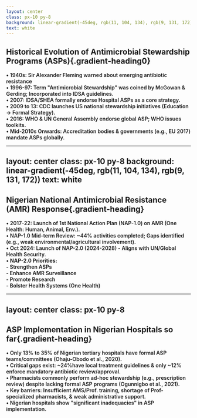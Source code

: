 ```yaml
---
layout: center
class: px-10 py-8
background: linear-gradient(-45deg, rgb(11, 104, 134), rgb(9, 131, 172))
text: white
---
```


<CircleShape position="top:20%; left:-5%; size:80px; color:rgba(3, 80, 105, 0.55)" />
<PillShape position="bottom:-5%; right:-10%; width:10%; height:20px; color:rgba(33,150,243,0.08)" />

<style>
.gradient-heading0 {
  background: linear-gradient(-45deg, rgb(11, 104, 134), rgb(9, 131, 172));
  -webkit-background-clip: text;
  background-clip: text;
  color: transparent;
  font-weight: bold;
  display: inline-block;
  font-size: 1.5rem;
  margin-top: 1rem;
}
</style>

<div class="w-full flex flex-col justify-center">

## Historical Evolution of Antimicrobial Stewardship Programs (ASPs){.gradient-heading0}

<div class="bg-white bg-opacity-10 p-8 rounded-xl">
<v-clicks>

<ul class="space-y-4 text-xl">
<li class="flex items-start">
  <span class="mr-3 text-blue-300">•</span>
  1940s: Sir Alexander Fleming warned about emerging antibiotic resistance
</li>
<li class="flex items-start">
  <span class="mr-3 text-blue-300">•</span>
  1996-97: Term "Antimicrobial Stewardship" was coined by McGowan & Gerding; Incorporated into IDSA guidelines.
</li>
<li class="flex items-start">
  <span class="mr-3 text-blue-300">•</span>
  2007: IDSA/SHEA formally endorse Hospital ASPs as a core strategy.
</li>
<li class="flex items-start">
  <span class="mr-3 text-blue-300">•</span>
  2009 to 13: CDC launches US national stewardship initiatives (Education -> Formal Strategy).
</li>
<li class="flex items-start">
  <span class="mr-3 text-blue-300">•</span>
  2016: WHO & UN General Assembly endorse global ASP; WHO issues toolkits.
</li>
<li class="flex items-start">
  <span class="mr-3 text-blue-300">•</span>
  Mid-2010s Onwards: Accreditation bodies & governments (e.g., EU 2017) mandate ASPs globally.
</li>
</ul>

</v-clicks>
</div>

</div>

<style>
.slidev-vclick-target {
  transition: opacity 0.3s ease; 
}
ul {
  list-style: none;
  padding-left: 0;
}
.slide-container {
  width: 100%;
  max-width: 100vw;
  height: auto;
  max-height: 90vh;
}
ul.timeline-list {
  font-size: 1.1rem !important; /* Force base size */
}
.content-box {
  contain: strict; /* Prevent reflows */
}
</style>

---
layout: center
class: px-10 py-8
background: linear-gradient(-45deg, rgb(11, 104, 134), rgb(9, 131, 172))
text: white
---

<CircleShape position="top:20%; left:-5%; size:80px; color:rgba(3, 80, 105, 0.55)" />
<PillShape position="bottom:-5%; right:-5%; width:-10%; height:20px; color:rgba(33,150,243,0.08)" />

<style>
.gradient-heading {
  background: linear-gradient(-45deg, rgb(11, 104, 134), rgb(9, 131, 172));
  -webkit-background-clip: text;
  background-clip: text;
  color: transparent;
  font-weight: bold;
  display: inline-block;
  font-size: 1.8rem;
  margin-bottom: 1.5rem;
  margin-top: 4rem;
}
</style>

<div class="w-full h-full flex flex-col justify-center">

## Nigerian National Antimicrobial Resistance (AMR) Response{.gradient-heading}

<div class="bg-white bg-opacity-10 p-6 rounded-xl">
<v-clicks>

<ul class="space-y-2 text-xl">
<li class="flex items-start">
  <span class="mr-3 text-blue-300">•</span>
 2017-22: Launch of 1st National Action Plan (NAP-1.0) on AMR (One Health: Human, Animal, Env.).
</li>
<li class="flex items-start">
  <span class="mr-3 text-blue-300">•</span>
NAP-1.0 Mid-term Review: ~44% activities completed; Gaps identified (e.g., weak environmental/agricultural involvement).
</li>
<li class="flex items-start">
  <span class="mr-3 text-blue-300">•</span>
Oct 2024: Launch of NAP-2.0 (2024-2028) - Aligns with UN/Global Health Security.
</li>
<li class="flex items-start mt-6">
  <span class="mr-3 text-blue-300">•</span>
  <strong>NAP-2.0 Priorities:</strong>
</li>
<li class="flex items-start ml-8">
  <span class="mr-3 px-4 text-blue-300">-</span>
 Strengthen ASPs
</li>
<li class="flex items-start ml-8">
  <span class="mr-3 px-4 text-blue-300">-</span>
  Enhance AMR Surveillance
</li>
<li class="flex items-start ml-8">
  <span class="mr-3 px-4 text-blue-300">-</span>
  Promote Research
</li>
<li class="flex items-start ml-8">
  <span class="mr-3 px-4 text-blue-300">-</span>
  Bolster Health Systems (One Health)
  
</li>
</ul>

</v-clicks>
</div>

</div>

<style>
.slidev-vclick-target {
  transition: all 0.3s ease;
}
ul {
  list-style: none;
  padding-left: 0;
}
</style>

---
layout: center
class: px-10 py-8
---

<CircleShape position="top:20%; left:-5%; size:80px; color:rgba(3, 80, 105, 0.55)" />
<PillShape position="bottom:-5%; right:-10%; width:10%; height:20px; color:rgba(33,150,243,0.08)" />

<style>
.gradient-heading {
  background: linear-gradient(-45deg, rgb(11, 104, 134), rgb(9, 131, 172));
  -webkit-background-clip: text;
  background-clip: text;
  color: transparent;
  font-weight: bold;
  display: inline-block;
  font-size: 2rem;
  margin-bottom: 1.5rem;
}
</style>

<div class="w-full h-full flex flex-col justify-center">

## ASP Implementation in Nigerian Hospitals so far{.gradient-heading}

<div class="bg-white bg-opacity-10 p-8 rounded-xl">
<v-clicks>

<ul class="space-y-4 text-lg leading-relaxed">
<li class="flex items-start">
  <span class="mr-3 ">•</span>
  Only 13% to 35% of Nigerian tertiary hospitals have formal ASP teams/committees (Ohaju-Obodo et al., 2020).
</li>
<li class="flex items-start">
  <span class="mr-3 ">•</span>
  Critical gaps exist: ~24%have local treatment guidelines & only ~12% enforce mandatory antibiotic review/approval.
</li>
<li class="flex items-start">
  <span class="mr-3 ">•</span>
 Pharmacists commonly perform ad-hoc stewardship (e.g., prescription review) despite lacking formal ASP programs (Ogunnigbo et al., 2021).
</li>
<li class="flex items-start">
  <span class="mr-3">•</span>
  Key barriers: Insufficient AMS/Prof. training, shortage of Prof-specialized pharmacists, & weak administrative support.
</li>
<li class="flex items-start">
  <span class="mr-3">•</span>
 Nigerian hospitals show "significant inadequacies" in ASP implementation.
</li>
</ul>

</v-clicks>
</div>

</div>

<style>
.slidev-vclick-target {
  transition: all 0.3s ease;
}
ul li{
  list-style: none;
  padding-left: 0;
  font-weight: 600;
}
</style>